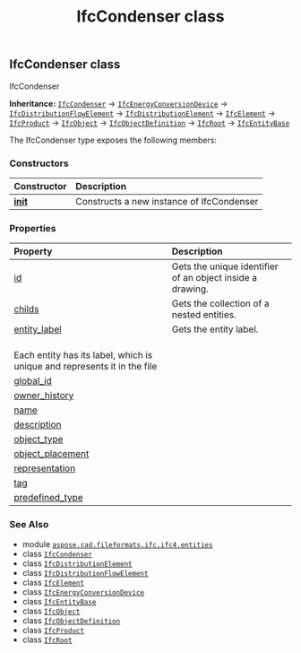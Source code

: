 ﻿---
title: IfcCondenser class
second_title: Aspose.CAD for Python via .NET API References
description: 
type: docs
weight: 1170
url: /python-net/aspose.cad.fileformats.ifc.ifc4.entities/ifccondenser/
is_root: false
---

## IfcCondenser class

IfcCondenser



**Inheritance:** [`IfcCondenser`](/cad/python-net/aspose.cad.fileformats.ifc.ifc4.entities/ifccondenser) → 
[`IfcEnergyConversionDevice`](/cad/python-net/aspose.cad.fileformats.ifc.ifc4.entities/ifcenergyconversiondevice) → 
[`IfcDistributionFlowElement`](/cad/python-net/aspose.cad.fileformats.ifc.ifc4.entities/ifcdistributionflowelement) → 
[`IfcDistributionElement`](/cad/python-net/aspose.cad.fileformats.ifc.ifc4.entities/ifcdistributionelement) → 
[`IfcElement`](/cad/python-net/aspose.cad.fileformats.ifc.ifc4.entities/ifcelement) → 
[`IfcProduct`](/cad/python-net/aspose.cad.fileformats.ifc.ifc4.entities/ifcproduct) → 
[`IfcObject`](/cad/python-net/aspose.cad.fileformats.ifc.ifc4.entities/ifcobject) → 
[`IfcObjectDefinition`](/cad/python-net/aspose.cad.fileformats.ifc.ifc4.entities/ifcobjectdefinition) → 
[`IfcRoot`](/cad/python-net/aspose.cad.fileformats.ifc.ifc4.entities/ifcroot) → 
[`IfcEntityBase`](/cad/python-net/aspose.cad.fileformats.ifc/ifcentitybase)



The IfcCondenser type exposes the following members:

### Constructors
| Constructor | Description |
| :- | :- |
| [__init__](/cad/python-net/aspose.cad.fileformats.ifc.ifc4.entities/ifccondenser/__init__/#) | Constructs a new instance of IfcCondenser |


### Properties
| Property | Description |
| :- | :- |
| [id](/cad/python-net/aspose.cad.fileformats.ifc.ifc4.entities/ifccondenser/id) | Gets the unique identifier of an object inside a drawing. |
| [childs](/cad/python-net/aspose.cad.fileformats.ifc.ifc4.entities/ifccondenser/childs) | Gets the collection of a nested entities. |
| [entity_label](/cad/python-net/aspose.cad.fileformats.ifc.ifc4.entities/ifccondenser/entity_label) | Gets the entity label.<br/>Each entity has its label, which is unique and represents it in the file |
| [global_id](/cad/python-net/aspose.cad.fileformats.ifc.ifc4.entities/ifccondenser/global_id) |  |
| [owner_history](/cad/python-net/aspose.cad.fileformats.ifc.ifc4.entities/ifccondenser/owner_history) |  |
| [name](/cad/python-net/aspose.cad.fileformats.ifc.ifc4.entities/ifccondenser/name) |  |
| [description](/cad/python-net/aspose.cad.fileformats.ifc.ifc4.entities/ifccondenser/description) |  |
| [object_type](/cad/python-net/aspose.cad.fileformats.ifc.ifc4.entities/ifccondenser/object_type) |  |
| [object_placement](/cad/python-net/aspose.cad.fileformats.ifc.ifc4.entities/ifccondenser/object_placement) |  |
| [representation](/cad/python-net/aspose.cad.fileformats.ifc.ifc4.entities/ifccondenser/representation) |  |
| [tag](/cad/python-net/aspose.cad.fileformats.ifc.ifc4.entities/ifccondenser/tag) |  |
| [predefined_type](/cad/python-net/aspose.cad.fileformats.ifc.ifc4.entities/ifccondenser/predefined_type) |  |



### See Also
* module [`aspose.cad.fileformats.ifc.ifc4.entities`](..)
* class [`IfcCondenser`](/cad/python-net/aspose.cad.fileformats.ifc.ifc4.entities/ifccondenser)
* class [`IfcDistributionElement`](/cad/python-net/aspose.cad.fileformats.ifc.ifc4.entities/ifcdistributionelement)
* class [`IfcDistributionFlowElement`](/cad/python-net/aspose.cad.fileformats.ifc.ifc4.entities/ifcdistributionflowelement)
* class [`IfcElement`](/cad/python-net/aspose.cad.fileformats.ifc.ifc4.entities/ifcelement)
* class [`IfcEnergyConversionDevice`](/cad/python-net/aspose.cad.fileformats.ifc.ifc4.entities/ifcenergyconversiondevice)
* class [`IfcEntityBase`](/cad/python-net/aspose.cad.fileformats.ifc/ifcentitybase)
* class [`IfcObject`](/cad/python-net/aspose.cad.fileformats.ifc.ifc4.entities/ifcobject)
* class [`IfcObjectDefinition`](/cad/python-net/aspose.cad.fileformats.ifc.ifc4.entities/ifcobjectdefinition)
* class [`IfcProduct`](/cad/python-net/aspose.cad.fileformats.ifc.ifc4.entities/ifcproduct)
* class [`IfcRoot`](/cad/python-net/aspose.cad.fileformats.ifc.ifc4.entities/ifcroot)
